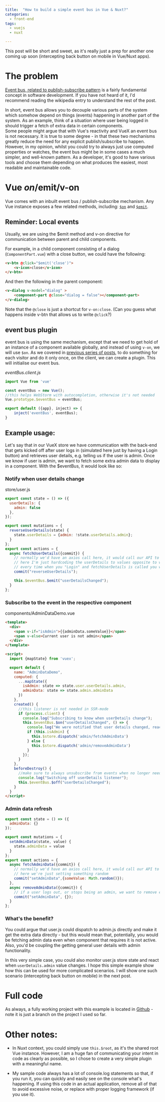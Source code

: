 ```yaml
---
title:  "How to build a simple event bus in Vue & Nuxt?"
categories:
  - front-end
tags: 
  - vuejs
  - nuxt

---
```


This post will be short and sweet, as it's really just a prep for another one coming up soon (intercepting back button on mobile in Vue/Nuxt apps).

# The problem
[Event bus, related to publish-subscribe pattern](https://en.wikipedia.org/wiki/Publish%E2%80%93subscribe_pattern) is a fairly fundamental concept in software development. If you have not heard of it, I'd recommend reading the wikipedia entry to understand the rest of the post.

In short, event bus allows you to decouple various parts of the system which somehow depend on things (events) happening in another part of the system. As an example, think of a situation where user being logged in should trigger a fetch of extra data in certain components.  
Some people might argue that with Vue's reactivity and VueX an event bus is not necessary. It is true to some degree - in that these two mechanisms greatly reduce the need for any explicit publish/subscribe to happen. However, in my opinion, whilst you could try to always just use computed properties or watches, the event bus might be in some cases a much simpler, and well-known pattern. As a developer, it's good to have various tools and choose them depending on what produces the easiest, most readable and maintainable code.

# Vue $on/$emit/v-on
Vue comes with an inbuilt event bus / publish-subscribe mechanism. Any Vue instance exposes a few related methods, including: [`$on`](https://vuejs.org/v2/api/#vm-on) and [`$emit`](https://vuejs.org/v2/api/#vm-emit).

## Reminder: Local events
Usually, we are using the $emit method and v-on directive for communication between parent and child components.

For example, in a child component consisting of a dialog (`ComponentPart.vue`) with a close button, we could have the following:

```html
<v-btn @click="$emit('close')">
    <v-icon>close</v-icon>
</v-btn>
```

And then the following in the parent component:
```html
<v-dialog v-model="dialog" >
    <component-part @close="dialog = false"></component-part>
</v-dialog>
```

Note that the `@close` is just a shortcut for `v-on:close`. (Can you guess what happens inside v-btn that allows us to write `@click`?)

## event bus plugin
event bus is using the same mechanism, except that we need to get hold of an instance of a component available globally, and instead of using `v-on`, we will use `$on`. As we covered in [previous series of posts](https://tech.onestopbeauty.online/front-end/understanding-nuxt-vue-hooks-and-lifecycle-part3/), to do something for each visitor and do it only once, on the client, we can create a plugin. This will initialise our event bus.

*eventBus.client.js*
```javascript
import Vue from 'vue'

const eventBus = new Vue();
//this helps WebStorm with autocompletion, otherwise it's not needed
Vue.prototype.$eventBus = eventBus;

export default ({app}, inject) => {
    inject('eventBus', eventBus);
}
```

## Example usage:
Let's say that in our VueX store we have communication with the back-end that gets kicked off after user logs in (simulated here just by having a Login button) and retrieves user details, e.g. telling us if the user is admin. Once we know if user is admin, we want to fetch some extra admin data to display in a component. With the $eventBus, it would look like so:

### Notify when user details change 
store/user.js
```javascript
export const state = () => ({
  userDetails: {
    admin: false
  },
});

export const mutations = {
  reverseUserDetails(state) {
    state.userDetails = {admin: !state.userDetails.admin};
  }
};
export const actions = {
  async fetchUserDetails({commit}) {
    // normally we'd have an axios call here, it would call our API to get user details
    // here I'm just hardcoding the userDetails to values opposite to what they were
    // every time when you "Login" and fetchUserDetails is called you will switch between admin and non-admin
    commit("reverseUserDetails");

    this.$eventBus.$emit("userDetailsChanged");
  }
};
```

### Subscribe to the event in the respective component
components/AdminDataDemo.vue
```html
<template>
  <div>
    <span v-if="isAdmin">{{adminData.someValue}}</span>
    <span v-else>Current user is not admin</span>
  </div>
</template>

<script>
  import {mapState} from 'vuex';

  export default {
    name: "AdminDataDemo",
    computed: {
      ...mapState({
        isAdmin: state => state.user.userDetails.admin,
        adminData: state => state.admin.adminData
      })
    },
    created() {
      //this listener is not needed in SSR-mode
      if (process.client) {
        console.log("Subscribing to know when userDetails change");
        this.$eventBus.$on("userDetailsChanged", () => {
          console.log("We were notified that user details changed, reacting, admin: " + this.isAdmin);
          if (this.isAdmin) {
            this.$store.dispatch('admin/fetchAdminData')
          } else {
            this.$store.dispatch('admin/removeAdminData')
          }
        });
      }
    },
    beforeDestroy() {
      //make sure to always unsubscribe from events when no longer needed
      console.log("Switching off userDetails listener");
      this.$eventBus.$off("userDetailsChanged");
    }
  }
</script>
```

### Admin data refresh

```javascript
export const state = () => ({
  adminData: {}
});

export const mutations = {
  setAdminData(state, value) {
    state.adminData = value
  }
};
export const actions = {
  async fetchAdminData({commit}) {
    // normally we'd have an axios call here, it would call our API to get some data specific to admin.
    // here we're just setting something random
    commit("setAdminData",{someValue: Math.random()});
  },
  async removeAdminData({commit}) {
    // if a user logs out, or stops being an admin, we want to remove existing adminData
    commit("setAdminData", {});
  }
};

```


### What's the benefit?
You could argue that user.js could dispatch to admin.js directly and make it get the extra data directly - but this would mean that, potentially, you would be fetching admin data even when component that requires it is not active. Also, you'd be coupling the getting general user details with admin functionality.

In this very simple case, you could also monitor user.js store state and react when `userDetails.admin` value changes. I hope this simple example show how this can be used for more complicated scenarios. I will show one such scenario (intercepting back button on mobile) in the next post.

# Full code
As always, a fully working project with this example is located in [Github](https://github.com/lilianaziolek/blog-examples/tree/eventBusAndBackButtonIntercept/dry-examples) - note it is just a branch on the project I used so far.

# Other notes:
* In Nuxt context, you could simply use `this.$root`, as it's the shared root Vue instance. However, I am a huge fan of communicating your intent in code as clearly as possible, so I chose to create a very simple plugin with a meaningful name.

* My sample code always has a lot of console.log statements so that, if you run it, you can quickly and easily see on the console what's happening. If using this code in an actual application, remove all of that to avoid excessive noise, or replace with proper logging framework (if you use it).